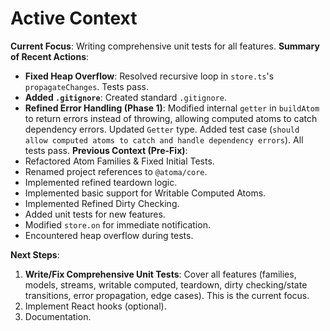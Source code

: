 # Active Context

**Current Focus**: Writing comprehensive unit tests for all features.
**Summary of Recent Actions**:
- **Fixed Heap Overflow**: Resolved recursive loop in `store.ts`'s `propagateChanges`. Tests pass.
- **Added `.gitignore`**: Created standard `.gitignore`.
- **Refined Error Handling (Phase 1)**: Modified internal `getter` in `buildAtom` to return errors instead of throwing, allowing computed atoms to catch dependency errors. Updated `Getter` type. Added test case (`should allow computed atoms to catch and handle dependency errors`). All tests pass.
**Previous Context (Pre-Fix)**:
- Refactored Atom Families & Fixed Initial Tests.
- Renamed project references to `@atoma/core`.
- Implemented refined teardown logic.
- Implemented basic support for Writable Computed Atoms.
- Implemented Refined Dirty Checking.
- Added unit tests for new features.
- Modified `store.on` for immediate notification.
- Encountered heap overflow during tests.

**Next Steps**:
1.  **Write/Fix Comprehensive Unit Tests**: Cover all features (families, models, streams, writable computed, teardown, dirty checking/state transitions, error propagation, edge cases). This is the current focus.
2.  Implement React hooks (optional).
3.  Documentation.